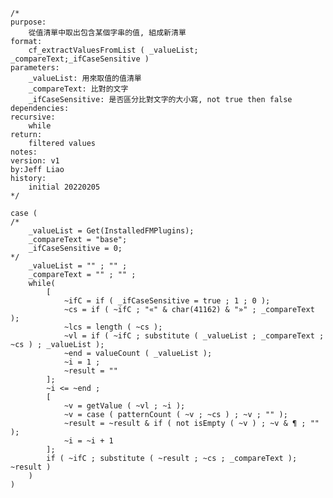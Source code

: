 	/*
	purpose: 
		從值清單中取出包含某個字串的值, 組成新清單
	format:
		cf_extractValuesFromList ( _valueList; _compareText;_ifCaseSensitive )
	parameters:
		_valueList: 用來取值的值清單
		_compareText: 比對的文字
		_ifCaseSensitive: 是否區分比對文字的大小寫, not true then false
	dependencies:
	recursive:
		while
	return:
		filtered values
	notes:
	version: v1
	by:Jeff Liao
	history:
		initial 20220205
	*/

	case ( 
	/* 
		_valueList = Get(InstalledFMPlugins);
		_compareText = "base";
		_ifCaseSensitive = 0;
	*/
		_valueList = "" ; "" ;
		_compareText = "" ; "" ;
		while(
			[
				~ifC = if ( _ifCaseSensitive = true ; 1 ; 0 );
				~cs = if ( ~ifC ; "«" & char(41162) & "»" ; _compareText );
				~lcs = length ( ~cs );
				~vl = if ( ~ifC ; substitute ( _valueList ; _compareText ; ~cs ) ; _valueList );
				~end = valueCount ( _valueList );
				~i = 1 ;
				~result = ""
			];
			~i <= ~end ;
			[
				~v = getValue ( ~vl ; ~i );
				~v = case ( patternCount ( ~v ; ~cs ) ; ~v ; "" );
				~result = ~result & if ( not isEmpty ( ~v ) ; ~v & ¶ ; "" );
				~i = ~i + 1
			];
			if ( ~ifC ; substitute ( ~result ; ~cs ; _compareText ); ~result )
		)
	)
